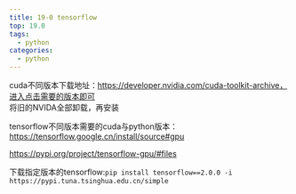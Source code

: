 ```yaml
---
title: 19-0 tensorflow
top: 19.0
tags:
  - python
categories:
  - python
---
```


cuda不同版本下载地址：https://developer.nvidia.com/cuda-toolkit-archive，进入点击需要的版本即可<br>将旧的NVIDA全部卸载，再安装

tensorflow不同版本需要的cuda与python版本：https://tensorflow.google.cn/install/source#gpu

https://pypi.org/project/tensorflow-gpu/#files

下载指定版本的tensorflow:`pip install tensorflow==2.0.0 -i https://pypi.tuna.tsinghua.edu.cn/simple`

